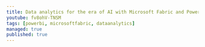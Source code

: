 ```yaml
---
title: Data analytics for the era of AI with Microsoft Fabric and Power BI
youtube: fv8ohV-TNSM
tags: [powerbi, microsoftfabric, dataanalytics]
managed: true
published: true
---
```

